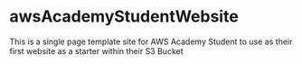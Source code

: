 # awsAcademyStudentWebsite
This is a single page template site for AWS Academy Student to use as their first website as a starter within their S3 Bucket
